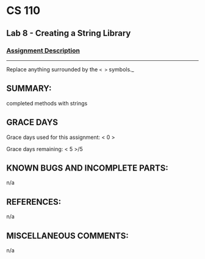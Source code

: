 # CS 110
## Lab 8 - Creating a String Library

### [Assignment Description](https://docs.google.com/document/d/1y_jvdf4tiNYyqNEkz-w9HXeigK8qQ45d-E4J1fvDBXk/edit?usp=sharing)

***

Replace anything surrounded by the `< >` symbols._

## SUMMARY:
 completed methods with strings

## GRACE DAYS
Grace days used for this assignment: < 0 >

Grace days remaining: < 5 >/5

## KNOWN BUGS AND INCOMPLETE PARTS:
 n/a

## REFERENCES:
 n/a

## MISCELLANEOUS COMMENTS:
 n/a

